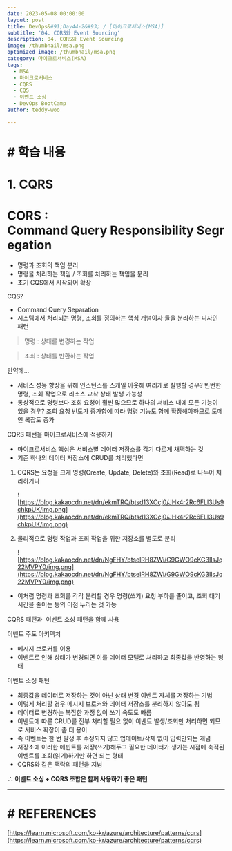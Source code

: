 ```yaml
---
date: 2023-05-08 00:00:00
layout: post
title: DevOps&#91;Day44-2&#93; / [마이크로서비스(MSA)]
subtitle: '04. CQRS와 Event Sourcing'
description: 04. CQRS와 Event Sourcing
image: /thumbnail/msa.png
optimized_image: /thumbnail/msa.png
category: 마이크로서비스(MSA)
tags:
  - MSA
  - 마이크로서비스
  - CQRS
  - CQS
  - 이벤트 소싱
  - DevOps BootCamp
author: teddy-woo

---
```


# **# 학습 내용**

# 1. CQRS

# CORS : Command Query Responsibility Segregation

- 명령과 조회의 책임 분리
- 명령을 처리하는 책임 / 조회를 처리하는 책임을 분리
- 초기 CQS에서 시작되어 확장

CQS?

- Command Query Separation
- 시스템에서 처리되는 명령, 조회를 정의하는 핵심 개념이자 둘을 분리하는 디자인 패턴

> 명령 : 상태를 변경하는 작업

> 조회 : 상태를 반환하는 작업

만약에...

- 서비스 성능 향상을 위해 인스턴스를 스케일 아웃해 여러개로 실행할 경우? 빈번한 명령, 조회 작업으로 리소스 교착 상태 발생 가능성
- 통상적으로 명령보다 조회 요청이 훨씬 많으므로 하나의 서비스 내에 모든 기능이 있을 경우? 조회 요청 빈도가 증가함에 따라 명령 기능도 함께 확장해야하므로 도메인 복잡도 증가

CQRS 패턴을 마이크로서비스에 적용하기

- 마이크로서비스 핵심은 서비스별 데이터 저장소를 각기 다르게 채택하는 것
- 기존 하나의 데이터 저장소에 CRUD를 처리했다면
1. CQRS는 요청을 크게 명령(Create, Update, Delete)와 조회(Read)로 나누어 처리하거나
    
    ![https://blog.kakaocdn.net/dn/ekmTRQ/btsd13XOcj0/JHk4r2Rc6FLl3Us9chkpUK/img.png](https://blog.kakaocdn.net/dn/ekmTRQ/btsd13XOcj0/JHk4r2Rc6FLl3Us9chkpUK/img.png)
    
2. 물리적으로 명령 작업과 조회 작업을 위한 저장소를 별도로 분리
    
    ![https://blog.kakaocdn.net/dn/NgFHY/btselRH8ZWi/G9GWO9cKG3IlsJq22MVPY0/img.png](https://blog.kakaocdn.net/dn/NgFHY/btselRH8ZWi/G9GWO9cKG3IlsJq22MVPY0/img.png)
    
- 이처럼 명령과 조회를 각각 분리할 경우 명령(쓰기) 요청 부하를 줄이고, 조회 대기 시간을 줄이는 등의 이점 누리는 것 가능

CQRS 패턴과  이벤트 소싱 패턴을 함께 사용

이벤트 주도 아키텍처

- 메시지 브로커를 이용
- 이벤트로 인해 상태가 변경되면 이를 데이터 모델로 처리하고 최종값을 반영하는 형태

이벤트 소싱 패턴

- 최종값을 데이터로 저장하는 것이 아닌 상태 변경 이벤트 자체를 저장하는 기법
- 이렇게 처리할 경우 메시지 브로커와 데이터 저장소를 분리하지 않아도 됨
- 데이터로 변경하는 복잡한 과정 없이 쓰기 속도도 빠름
- 이벤트에 따른 CRUD를 전부 처리할 필요 없이 이벤트 발생/조회만 처리하면 되므로 서비스 확장이 좀 더 용이
- 즉 이벤트는 한 번 발생 후 수정되지 않고 업데이트/삭제 없이 입력만되는 개념
- 저장소에 이러한 에빈트를 저장(쓰기)해두고 필요한 데이터가 생기는 시점에 축적된 이벤트를 조회(읽기)하기만 하면 되는 형태
- CQRS와 같은 맥락의 패턴을 지님

**∴ 이벤트 소싱 + CQRS 조합은 함께 사용하기 좋은 패턴**

---

# **# REFERENCES**

[https://learn.microsoft.com/ko-kr/azure/architecture/patterns/cqrs](https://learn.microsoft.com/ko-kr/azure/architecture/patterns/cqrs)

